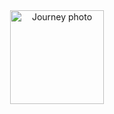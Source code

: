 <div align="center">
  <img src="https://github.com/kanugurajesh/My-Journey/assets/120458029/776ce3d3-60aa-4647-bea9-e38f6c0fe254" alt="Journey photo" width="150" height="150">
</div>
